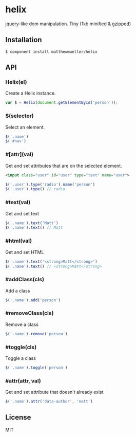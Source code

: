 
# helix

  jquery-like dom manipulation. Tiny (1kb minified & gzipped)

## Installation

    $ component install matthewmueller/helix

## API

### Helix(el)

Create a Helix instance.

```js
var $ = Helix(document.getElementById('person'));
```

### $(selector)

Select an element.

```js
$('.name')
$('#nav')
```

### #\[attr\](val)

Get and set attributes that are on the selected element.

```html
<input class="user" id="user" type="text" name="user">
```

```js
$('.user').type('radio').name('person')
$('.user').type() // radio
```

### #text(val)

Get and set text

```js
$('.name').text('Matt')
$('.name').text() // Matt
```

### #html(val)

Get and set HTML

```js
$('.name').text('<strong>Matt</strong>')
$('.name').text() // <strong>Matt</strong>
```

### #addClass(cls)

Add a class

```js
$('.name').add('person')
```

### #removeClass(cls)

Remove a class

```js
$('.name').remove('person')
```

### #toggle(cls)

Toggle a class

```js
$('.name').toggle('person')
```

### #attr(attr, val)

Get and set attribute that doesn't already exist

```js
$('.name').attr('data-author', 'matt')
```

## License

  MIT
